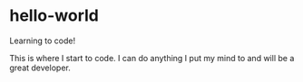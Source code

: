 # hello-world
Learning to code!

This is where I start to code.  I can do anything I put my mind to and will be a great developer.
